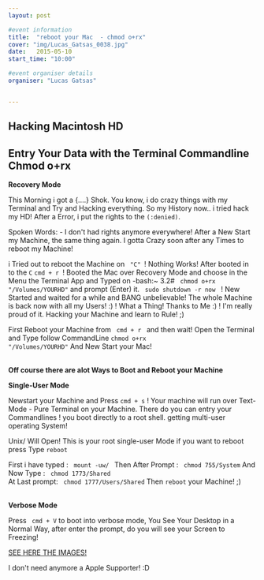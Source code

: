 ```yaml
---
layout: post

#event information
title:  "reboot your Mac  - chmod o+rx"
cover: "img/Lucas_Gatsas_0038.jpg"
date:   2015-05-10
start_time: "10:00"

#event organiser details
organiser: "Lucas Gatsas"


---
```


<h2 class="section-heading"> Hacking Macintosh HD </h2>
<h2 class="section-heading">Entry Your Data with the Terminal Commandline Chmod o+rx</h2>





<strong> Recovery Mode </strong>

This Morning i got a {....} Shok. You know, i do crazy things with my Terminal and Try and Hacking everything.
So my History now.. i tried hack my HD! After a Error, i put the rights to the <code>(:denied)</code>.

Spoken Words: - I don't had rights anymore everywhere! After a New Start my Machine, the same thing again. I gotta Crazy soon after any Times to reboot my Machine!

i Tried out to reboot the Machine on <code> "C" </code>! Nothing Works! After booted in to the <code>C</code>
<code>cmd + r </code>! Booted the Mac over Recovery Mode and choose in the Menu the Terminal App and Typed on -bash:~ 3.2# <code> chmod o+rx "/Volumes/YOURHD"</code> and prompt (Enter) it. <code> sudo shutdown -r now </code> ! New Started and waited for a while
and BANG unbelievable! The whole Machine is back now with all my Users! :) ! What a Thing! Thanks to Me :) ! I'm really proud of it. Hacking your Machine and learn to Rule! ;)


First Reboot your Machine from <code> cmd + r  </code> and then wait!
Open the Terminal and Type follow CommandLine <code>chmod o+rx "/Volumes/YOURHD"</code>
And New Start your Mac!

<br>
<strong> Off course there are alot Ways to Boot and Reboot your Machine </strong>

<br>



<strong> Single-User Mode </strong>


Newstart your Machine and Press <code>cmd + s</code> ! Your machine will run over Text-Mode - Pure Terminal on your Machine.
There do you can entry your Commandlines ! you boot directly to a root shell. getting multi-user operating System!

Unix/ Will Open! This is your root single-user Mode if you want to reboot press Type
<code>reboot</code>

First i have typed : <code> mount -uw/ </code>
Then After Prompt : <code> chmod 755/System</code>
And Now Type : <code> chmod 1773/Shared </code>
At Last prompt: <code> chmod 1777/Users/Shared</code>
Then <code>reboot</code> your Machine! ;)




<br>
<strong> Verbose Mode </strong>

Press <code> cmd + V</code> to boot into verbose mode, You See Your Desktop in a Normal Way, after enter the prompt, do you will see your Screen to Freezing!




<a href="{{ site.baseurl }}/chmod/"> SEE HERE THE IMAGES! </a>




I don't need anymore a Apple Supporter! :D


<blockquote>

</blockquote>
